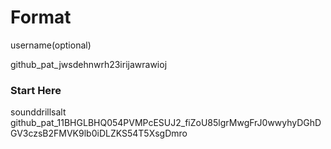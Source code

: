 # Format
username(optional)

github_pat_jwsdehnwrh23irijawrawioj

### Start Here

sounddrillsalt
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
